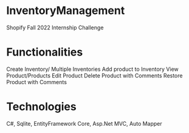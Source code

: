 # InventoryManagement
Shopify Fall 2022 Internship Challenge

# Functionalities
Create Inventory/ Multiple Inventories
Add product to Inventory
View Product/Products
Edit Product
Delete Product with Comments
Restore Product with Comments

# Technologies
C#, Sqlite, EntityFramework Core, Asp.Net MVC, Auto Mapper 
